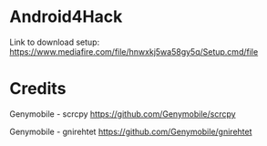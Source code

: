  # Android4Hack
  Link to download setup:
  https://www.mediafire.com/file/hnwxkj5wa58gy5q/Setup.cmd/file

 # Credits
 
 Genymobile - scrcpy 
 https://github.com/Genymobile/scrcpy

 Genymobile - gnirehtet
 https://github.com/Genymobile/gnirehtet
